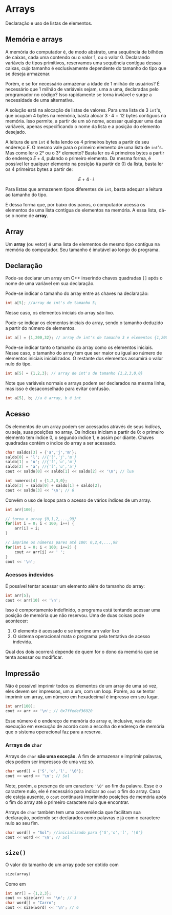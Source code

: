 # Arrays

Declaração e uso de listas de elementos.

## Memória e arrays

A memória do computador é, de modo abstrato, uma sequência de bilhões de caixas, cada uma contendo ou o valor 1, ou o valor 0. Declarando variáveis de tipos primitivos, reservamos uma sequência contígua dessas caixas, cujo tamanho é exclusivamente dependente do tamanho do tipo que se deseja armazenar.

Porém, e se for necessário armazenar a idade de 1 milhão de usuários? É necessário que 1 milhão de variáveis sejam, uma a uma, declaradas pelo programador no código? Isso rapidamente se torna inviável e surge a necessidade de uma alternativa.

A solução está na alocação de listas de valores. Para uma lista de $3$ `int`'s, que ocupam $4$ bytes na memória, basta alocar $3 \cdot 4 = 12$ bytes contíguos na memória. Isso permite, a partir de um só nome, acessar qualquer uma das variáveis, apenas especificando o nome da lista e a posição do elemento desejado.

A leitura de um `int` é feita lendo os $4$ primeiros bytes a partir de seu endereço $E$. O mesmo vale para o primeiro elemento de uma lista de `int`'s. Mas como ler o 2° ou o 3° elemento? Basta ler os $4$ primeiros bytes a partir do endereço $E+4$, pulando o primeiro elemento. Da mesma forma, é possível ler qualquer elemento na posição $i$(a partir de $0$) da lista, basta ler os $4$ primeiros bytes a partir de:

$$E + 4 \cdot i$$

Para listas que armazenem tipos diferentes de `int`, basta adequar a leitura ao tamanho do tipo.

É dessa forma que, por baixo dos panos, o computador acessa os elementos de uma lista contígua de elementos na memória. A essa lista, dá-se o nome de **array**.

## Array

Um **array** (ou vetor) é uma lista de elementos de mesmo tipo contígua na memória do computador. Seu tamanho é imutável ao longo do programa.

## Declaração

Pode-se declarar um array em C++ inserindo chaves quadradas `[]` após o nome de uma variável em sua declaração.

Pode-se indicar o tamanho do array entre as chaves na declaração:

```cpp
int a[5]; //array de int's de tamanho 5;
```

Nesse caso, os elementos iniciais do array são lixo.

Pode-se indicar os elementos iniciais do array, sendo o tamanho deduzido a partir do número de elementos.

```cpp
int a[] = {1,200,32}; // array de int's de tamanho 3 e elementos {1,200,32}
```

Pode-se indicar tanto o tamanho do array como os elementos iniciais. Nesse caso, o tamanho do array tem que ser maior ou igual ao número de elementos iniciais inicializados. O restante dos elementos assumirá o valor nulo do tipo.

```cpp
int a[5] = {1,2,3}; // array de int's de tamanho {1,2,3,0,0}
```

Note que variáveis normais e arrays podem ser declarados na mesma linha, mas isso é desaconselhado para evitar confusão.

```cpp
int a[5], b; //a é array, b é int
```

## Acesso

Os elementos de um array podem ser acessados através de seus *índices*, ou seja, suas posições no array. Os índices iniciam a partir de 0: o primeiro elemento tem índice $0$, o segundo índice $1$, e assim por diante. Chaves quadradas contém o índice do array a ser acessado.

```cpp
char saldos[3] = {'a','j','m'};
saldo[0] = 'l'; //{'l','j','m'}
saldo[1] = 'u'; //{'l','u','m'}
saldo[2] = 'a'; //{'l','u','a'}
cout << saldo[0] << saldo[1] << saldo[2] << '\n'; // lua
```

```cpp
int numeros[4] = {1,2,3,0};
saldo[3] = saldo[0] + saldo[1] + saldo[2];
cout << saldo[3] << '\n'; // 6
```

Convém o uso de loops para o acesso de vários índices de um array.

```cpp
int arr[100];

// torna o array {0,1,2,...,99}
for(int i = 0; i < 100; i++) {
	arr[i] = i;
}

// imprime os números pares até 100: 0,2,4,...,98
for(int i = 0; i < 100; i+=2) {
	cout << arr[i] << ' ';
}
cout << '\n';
```

### Acessos indevidos

É possível tentar acessar um elemento além do tamanho do array:

```cpp
int arr[5];
cout << arr[10] << '\n';
```

Isso é comportamento indefinido, o programa está tentando acessar uma posição de memória que não reservou. Uma de duas coisas pode acontecer:

1. O elemento é acessado e se imprime um valor lixo
2. O sistema operacional mata o programa pela tentativa de acesso indevida.

Qual dos dois ocorrerá depende de quem for o dono da memória que se tenta acessar ou modificar.

## Impressão

Não é possível imprimir todos os elementos de um array de uma só vez, eles devem ser impressos, um a um, com um loop. Porém, ao se tentar imprimir um array, um número em hexadecimal é impresso em seu lugar.

```cpp
int arr[100];
cout << arr << '\n'; // 0x7ffedef36020
```

Esse número é o endereço de memória do array e, inclusive, varia de execução em execução de acordo com a escolha do endereço de memória que o sistema operacional faz para a reserva.

### Arrays de `char`

Arrays de `char` **são uma exceção**. A fim de armazenar e imprimir palavras, eles podem ser impressos de uma vez só.

```cpp
char word[] = {'S','o','l', '\0'};
cout << word << '\n'; // Sol
```

Note, porém, a presença de um caractere `'\0'` ao fim da palavra. Esse é o caractere nulo, ele é necessário para indicar ao `cout` o fim do array. Caso ele esteja ausente, o `cout` continuará imprimindo posições de memória após o fim do array até o primeiro caractere nulo que encontrar.

Arrays de `char` também tem uma conveniência que facilitam sua declaração, podendo ser declarados como palavras e já com o caractere nulo ao seu fim.

```cpp
char word[] = "Sol"; //inicializado para {'S','o','l', '\0'}
cout << word << '\n'; // Sol
```

## `size()`

O valor do tamanho de um array pode ser obtido com

```cpp
size(array)
```

Como em

```cpp
int arr[] = {1,2,3};
cout << size(arr) << '\n'; // 3
char word[] = "Carro";
cout << size(word) << '\n'; // 6
```